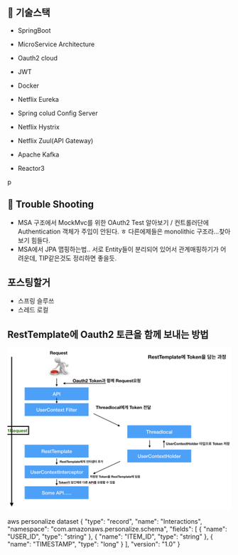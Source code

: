 ## 📖 기술스택 

- SpringBoot

- MicroService Architecture

- Oauth2 cloud
- JWT
- Docker
- Netflix Eureka
- Spring colud Config Server
- Netflix Hystrix
- Netflix Zuul(API Gateway)
- Apache Kafka
- Reactor3

p

## 🚀 Trouble Shooting

- MSA 구조에서 MockMvc를 위한 OAuth2 Test 알아보기 / 컨트롤러단에 Authentication 객체가 주입이 안된다. ㅎ 다른에제들은 monolithic 구조라...찾아보기 힘들다.
- MSA에서 JPA 맵핑하는법.. 서로 Entity들이 분리되어 있어서 관계매핑하기가 어려운데, TIP같은것도 정리하면 좋을듯.



## 포스팅할거

- 스프링 슬루쓰
- 스레드 로컬



## RestTemplate에 Oauth2 토큰을 함께 보내는 방법

![](./docs/img/RestTemplate.png)


aws personalize dataset
{
	"type": "record",
	"name": "Interactions",
	"namespace": "com.amazonaws.personalize.schema",
	"fields": [
		{
			"name": "USER_ID",
			"type": "string"
		},
		{
			"name": "ITEM_ID",
			"type": "string"
		},
		{
			"name": "TIMESTAMP",
			"type": "long"
		}
	],
	"version": "1.0"
}
